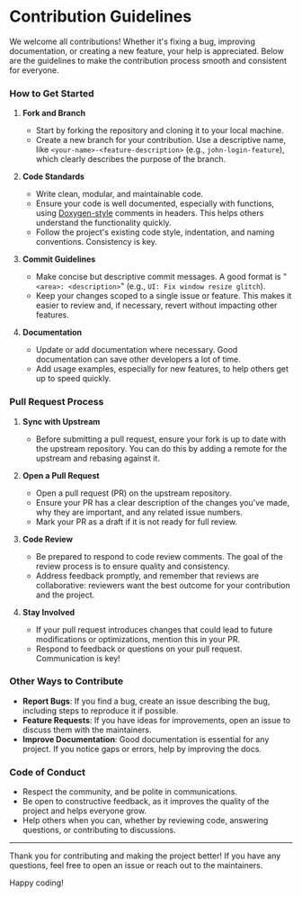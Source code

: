 # Contribution Guidelines

We welcome all contributions! Whether it's fixing a bug, improving documentation, or creating a new feature, your help is appreciated. Below are the guidelines to make the contribution process smooth and consistent for everyone.

### How to Get Started

1. **Fork and Branch**
    - Start by forking the repository and cloning it to your local machine.
    - Create a new branch for your contribution. Use a descriptive name, like `<your-name>-<feature-description>` (e.g., `john-login-feature`), which clearly describes the purpose of the branch.

2. **Code Standards**
    - Write clean, modular, and maintainable code.
    - Ensure your code is well documented, especially with functions, using [Doxygen-style](https://www.doxygen.nl/manual/docblocks.html) comments in headers. This helps others understand the functionality quickly.
    - Follow the project's existing code style, indentation, and naming conventions. Consistency is key.

3. **Commit Guidelines**
    - Make concise but descriptive commit messages. A good format is "`<area>: <description>`" (e.g., `UI: Fix window resize glitch`).
    - Keep your changes scoped to a single issue or feature. This makes it easier to review and, if necessary, revert without impacting other features.

4. **Documentation**
    - Update or add documentation where necessary. Good documentation can save other developers a lot of time.
    - Add usage examples, especially for new features, to help others get up to speed quickly.

[//]: # ()
[//]: # (5. **Testing**)

[//]: # (    - If your changes affect the codebase significantly, add appropriate unit tests.)

[//]: # (    - Make sure all tests pass before submitting a pull request.)

[//]: # (    - If adding a feature, consider including example code or test scripts that demonstrate the feature's intended use.)
[//]: # ( TODO Add this clause once we have something enough for a tests )

### Pull Request Process

1. **Sync with Upstream**
    - Before submitting a pull request, ensure your fork is up to date with the upstream repository. You can do this by adding a remote for the upstream and rebasing against it.

2. **Open a Pull Request**
    - Open a pull request (PR) on the upstream repository.
    - Ensure your PR has a clear description of the changes you've made, why they are important, and any related issue numbers.
    - Mark your PR as a draft if it is not ready for full review.

3. **Code Review**
    - Be prepared to respond to code review comments. The goal of the review process is to ensure quality and consistency.
    - Address feedback promptly, and remember that reviews are collaborative: reviewers want the best outcome for your contribution and the project.

4. **Stay Involved**
    - If your pull request introduces changes that could lead to future modifications or optimizations, mention this in your PR.
    - Respond to feedback or questions on your pull request. Communication is key!

### Other Ways to Contribute

- **Report Bugs**: If you find a bug, create an issue describing the bug, including steps to reproduce it if possible.
- **Feature Requests**: If you have ideas for improvements, open an issue to discuss them with the maintainers.
- **Improve Documentation**: Good documentation is essential for any project. If you notice gaps or errors, help by improving the docs.

### Code of Conduct

- Respect the community, and be polite in communications.
- Be open to constructive feedback, as it improves the quality of the project and helps everyone grow.
- Help others when you can, whether by reviewing code, answering questions, or contributing to discussions.

---
Thank you for contributing and making the project better! If you have any questions, feel free to open an issue or reach out to the maintainers.

Happy coding!

